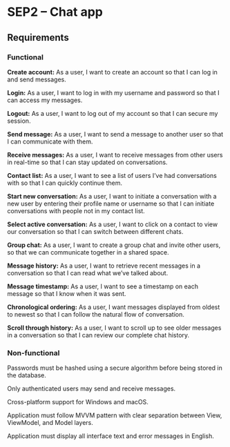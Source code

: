 # SEP2 – Chat app

## Requirements

### Functional

**Create account:** As a user, I want to create an account so that I can log in and send messages.

**Login:** As a user, I want to log in with my username and password so that I can access my messages.

**Logout:** As a user, I want to log out of my account so that I can secure my session.

**Send message:** As a user, I want to send a message to another user so that I can communicate with them.

**Receive messages:** As a user, I want to receive messages from other users in real-time so that I can stay updated on conversations.

**Contact list:** As a user, I want to see a list of users I’ve had conversations with so that I can quickly continue them.

**Start new conversation:** As a user, I want to initiate a conversation with a new user by entering their profile name or username so that I can initiate conversations with people not in my contact list.

**Select active conversation:** As a user, I want to click on a contact to view our conversation so that I can switch between different chats.

**Group chat:** As a user, I want to create a group chat and invite other users, so that we can communicate together in a shared space.

**Message history:** As a user, I want to retrieve recent messages in a conversation so that I can read what we’ve talked about.

**Message timestamp:** As a user, I want to see a timestamp on each message so that I know when it was sent.

**Chronological ordering:** As a user, I want messages displayed from oldest to newest so that I can follow the natural flow of conversation.

**Scroll through history:** As a user, I want to scroll up to see older messages in a conversation so that I can review our complete chat history.

### Non-functional

Passwords must be hashed using a secure algorithm before being stored in the database.

Only authenticated users may send and receive messages.

Cross-platform support for Windows and macOS.

Application must follow MVVM pattern with clear separation between View, ViewModel, and Model layers.

Application must display all interface text and error messages in English.
